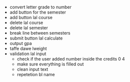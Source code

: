 - convert letter grade to number
- add button for the semester
- add button lal course
- delete lal course
- delete lal semester
- break line between semesters
- submit button lal calculate
- output gpa
- taffe dawe lweight
- validation lal input
  - check if the user added number inside the credits 0 4
  - make sure everything is filled out
  - clean input text
  - repetetion bl name
